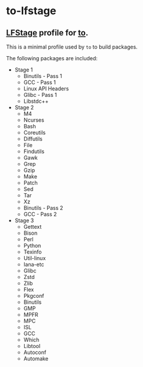# to-lfstage

## [LFStage](https://github.com/toxikuu/lfstage) profile for [to](https://github.com/toxikuu/to).

This is a minimal profile used by `to` to build packages.

<!-- TODO: Add rationale for included packages -->
The following packages are included:
* Stage 1
    - Binutils - Pass 1
    - GCC - Pass 1
    - Linux API Headers
    - Glibc - Pass 1
    - Libstdc++
* Stage 2
    - M4
    - Ncurses
    - Bash
    - Coreutils
    - Diffutils
    - File
    - Findutils
    - Gawk
    - Grep
    - Gzip
    - Make
    - Patch
    - Sed
    - Tar
    - Xz
    - Binutils - Pass 2
    - GCC - Pass 2
* Stage 3
    - Gettext
    - Bison
    - Perl
    - Python
    - Texinfo
    - Util-linux
    - Iana-etc
    - Glibc
    - Zstd
    - Zlib
    - Flex
    - Pkgconf
    - Binutils
    - GMP
    - MPFR
    - MPC
    - ISL
    - GCC
    - Which
    - Libtool
    - Autoconf
    - Automake
